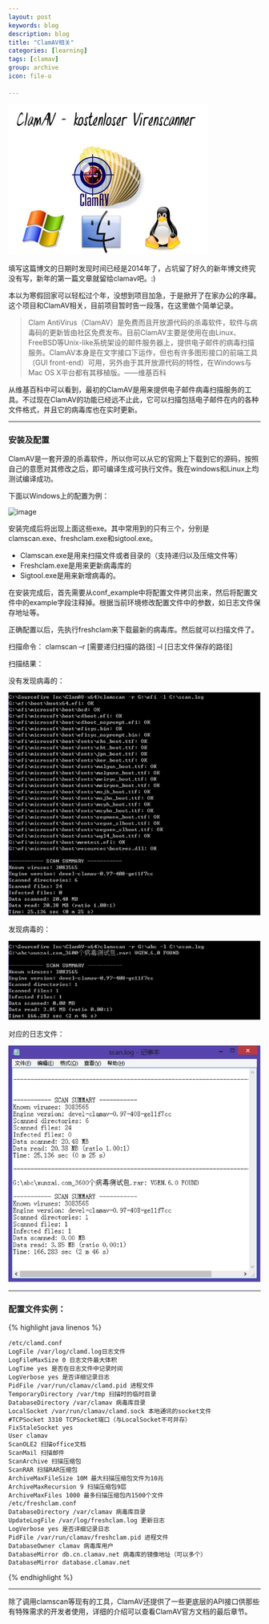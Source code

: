 ```yaml
---
layout: post
keywords: blog
description: blog
title: "ClamAV相关"
categories: [learning]
tags: [clamav]
group: archive
icon: file-o

---
```


![image](/assets/images/2014-1-23-clamav.jpg)

填写这篇博文的日期时发现时间已经是2014年了，占坑留了好久的新年博文终究没有写，新年的第一篇文章就留给clamav吧。:)

本以为寒假回家可以轻松过个年，没想到项目加急，于是掀开了在家办公的序幕。这个项目和ClamAV相关，目前项目暂时告一段落，在这里做个简单记录。

>Clam AntiVirus（ClamAV）是免费而且开放源代码的杀毒软件，软件与病毒码的更新皆由社区免费发布。目前ClamAV主要是使用在由Linux、FreeBSD等Unix-like系统架设的邮件服务器上，提供电子邮件的病毒扫描服务。ClamAV本身是在文字接口下运作，但也有许多图形接口的前端工具（GUI front-end）可用，另外由于其开放源代码的特性，在Windows与Mac OS X平台都有其移植版。——维基百科

<!-- more -->

从维基百科中可以看到，最初的ClamAV是用来提供电子邮件病毒扫描服务的工具。不过现在ClamAV的功能已经远不止此，它可以扫描包括电子邮件在内的各种文件格式，并且它的病毒库也在实时更新。

---

### 安装及配置

ClamAV是一套开源的杀毒软件，所以你可以从它的官网上下载到它的源码，按照自己的意愿对其修改之后，即可编译生成可执行文件。我在windows和Linux上均测试编译成功。

下面以Windows上的配置为例：

![image](/image/post/2014-1-23-clamav-1.png)

安装完成后将出现上面这些exe。其中常用到的只有三个，分别是clamscan.exe、freshclam.exe和sigtool.exe。

* Clamscan.exe是用来扫描文件或者目录的（支持递归以及压缩文件等）
* Freshclam.exe是用来更新病毒库的
* Sigtool.exe是用来新增病毒的。

在安装完成后，首先需要从conf_example中将配置文件拷贝出来，然后将配置文件中的example字段注释掉。根据当前环境修改配置文件中的参数，如日志文件保存地址等。

正确配置以后，先执行freshclam来下载最新的病毒库。然后就可以扫描文件了。

扫描命令： clamscan –r [需要递归扫描的路径] –l [日志文件保存的路径]

扫描结果：

没有发现病毒的：

![image](/assets/images/2014-1-23-clamav-2.png)

发现病毒的：

![image](/assets/images/2014-1-23-clamav-3.png)

对应的日志文件：

![image](/assets/images/2014-1-23-clamav-4.png)

---

### 配置文件实例：

{% highlight java linenos %}

	/etc/clamd.conf
	LogFile /var/log/clamd.log日志文件
	LogFileMaxSize 0 日志文件最大体积
	LogTime yes 是否在日志文件中记录时间
	LogVerbose yes 是否详细记录日志
	PidFile /var/run/clamav/clamd.pid 进程文件
	TemporaryDirectory /var/tmp 扫描时的临时目录
	DatabaseDirectory /var/clamav 病毒库目录
	LocalSocket /var/run/clamav/clamd.sock 本地通讯的socket文件
	#TCPSocket 3310 TCPSocket端口（与LocalSocket不可并存）
	FixStaleSocket yes
	User clamav
	ScanOLE2 扫描office文档
	ScanMail 扫描邮件
	ScanArchive 扫描压缩包
	ScanRAR 扫描RAR压缩包
	ArchiveMaxFileSize 10M 最大扫描压缩包文件为10兆
	ArchiveMaxRecursion 9 扫描压缩包9层
	ArchiveMaxFiles 1000 最多扫描压缩包内1500个文件
	/etc/freshclam.conf
	DatabaseDirectory /var/clamav 病毒库目录
	UpdateLogFile /var/log/freshclam.log 更新日志
	LogVerbose yes 是否详细记录日志
	PidFile /var/run/clamav/freshclam.pid 进程文件
	DatabaseOwner clamav 病毒库用户
	DatabaseMirror db.cn.clamav.net 病毒库的镜像地址（可以多个）
	DatabaseMirror database.clamav.net

	
{% endhighlight %}

---

除了调用clamscan等现有的工具，ClamAV还提供了一些更底层的API接口供那些有特殊需求的开发者使用，详细的介绍可以查看ClamAV官方文档的最后章节。





